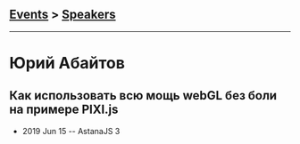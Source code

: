 ## [Events](../README.md) > [Speakers](../speakers.md)
---

# Юрий Абайтов

## Как использовать всю мощь webGL без боли на примере PIXI.js
- 2019 Jun 15 -- AstanaJS 3    
